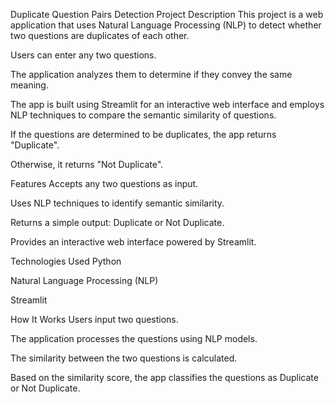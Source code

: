 Duplicate Question Pairs Detection
Project Description
This project is a web application that uses Natural Language Processing (NLP) to detect whether two questions are duplicates of each other.

Users can enter any two questions.

The application analyzes them to determine if they convey the same meaning.

The app is built using Streamlit for an interactive web interface and employs NLP techniques to compare the semantic similarity of questions.

If the questions are determined to be duplicates, the app returns "Duplicate".

Otherwise, it returns "Not Duplicate".

Features
Accepts any two questions as input.

Uses NLP techniques to identify semantic similarity.

Returns a simple output: Duplicate or Not Duplicate.

Provides an interactive web interface powered by Streamlit.

Technologies Used
Python

Natural Language Processing (NLP)

Streamlit

How It Works
Users input two questions.

The application processes the questions using NLP models.

The similarity between the two questions is calculated.

Based on the similarity score, the app classifies the questions as Duplicate or Not Duplicate.

